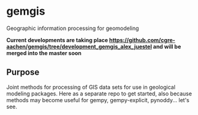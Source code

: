 # gemgis
Geographic information processing for geomodeling

**Current developments are taking place https://github.com/cgre-aachen/gemgis/tree/development_gemgis_alex_juestel and will be merged into the master soon**

## Purpose

Joint methods for processing of GIS data sets for use in geological modeling packages. Here as a separate repo to get started, also because methods may become useful for gempy, gempy-explicit, pynoddy... let's see.

